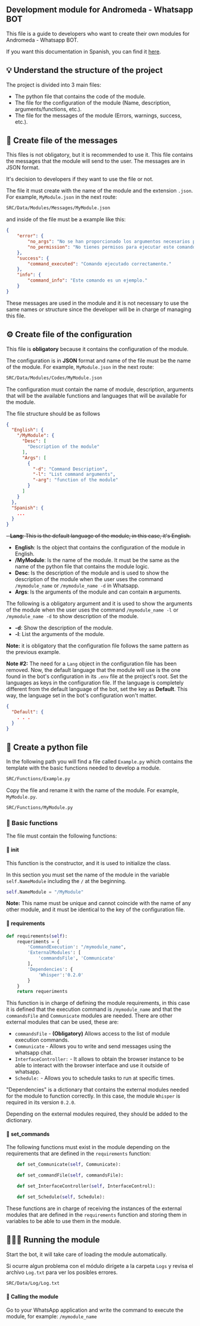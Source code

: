 ## Development module for Andromeda - Whatsapp BOT

This file is a guide to developers who want to create their own modules for Andromeda - Whatsapp BOT.

If you want this documentation in Spanish, you can find it [here](../Spanish/Development/Create.md).

## 💡 Understand the structure of the project

The project is divided into 3 main files:
- The python file that contains the code of the module.
- The file for the configuration of the module (Name, description, arguments/functions, etc.).
- The file for the messages of the module (Errors, warnings, success, etc.).

## 💬 Create file of the messages

This files is not obligatory, but it is recommended to use it. This file contains the messages that the module will send to the user. The messages are in JSON format.
<br>

It's decision to developers if they want to use the file or not.

The file it must create with the name of the module and the extension `.json`. For example, `MyModule.json` in the next route: 
```bash
SRC/Data/Modules/Messages/MyModule.json
```
and inside of the file must be a example like this:
```json
{
    "error": {
        "no_args": "No se han proporcionado los argumentos necesarios para ejecutar este comando.",
        "no_permission": "No tienes permisos para ejecutar este comando."
    },
    "success": {
        "command_executed": "Comando ejecutado correctamente."
    },
    "info": {
        "command_info": "Este comando es un ejemplo."
    }
}
```
These messages are used in the module and it is not necessary to use the same names or structure since the developer will be in charge of managing this file.

## ⚙️ Create file of the configuration

This file is **obligatory** because it contains the configuration of the module.

The configuration is in **JSON** format and name of the file must be the name of the module. For example, `MyModule.json` in the next route:
```bash
SRC/Data/Modules/Codes/MyModule.json
```

The configuration must contain the name of module, description, arguments that will be the available functions and languages that will be available for the module.

The file structure should be as follows
```json
{
  "English": {
    "/MyModule": {
      "Desc": [
        "Description of the module"
      ],
      "Args": [
        {
          "-d": "Command Description",
          "-l": "List command arguments",
          "-arg": "function of the module"
        }
      ]
    }
  },
  "Spanish": {
    ...
  }
}
```

~~- **Lang**: This is the default language of the module, in this case, it's English.~~

- **English**: Is the object that contains the configuration of the module in English.
- **/MyModule**: Is the name of the module. It must be the same as the name of the python file that contains the module logic.
- **Desc**: Is the description of the module and is used to show the description of the module when the user uses the command `/mymodule_name` or `/mymodule_name -d` in Whatsapp.
- **Args**: Is the arguments of the module and can contain **n** arguments.


The following is a obligatory argument and it is used to show the arguments of the module when the user uses the command `/mymodule_name -l` or `/mymodule_name -d` to show description of the module.
- **-d**: Show the description of the module.
- **-l**: List the arguments of the module.

**Note:** it is obligatory that the configuration file follows the same pattern as the previous example.

**Note #2:** The need for a `Lang` object in the configuration file has been removed. Now, the default language that the module will use is the one found in the bot's configuration in its `.env` file at the project's root.
Set the languages as keys in the configuration file. If the language is completely different from the default language of the bot, set the key as **Default**. This way, the language set in the bot's configuration won't matter.

```json
{
  "Default": {
    . . .
  }
}
```

## 🐍 Create a python file


In the following path you will find a file called `Example.py` which contains the template with the basic functions needed to develop a module.

```bash
SRC/Functions/Example.py
```

Copy the file and rename it with the name of the module. For example, `MyModule.py`.

```bash
SRC/Functions/MyModule.py
```

### 📝 Basic functions

The file must contain the following functions:

#### 📌 __init__

This function is the constructor, and it is used to initialize the class.

In this section you must set the name of the module in the variable `self.NameModule` including the `/` at the beginning.
```python
self.NameModule = "/MyModule"
```

**Note:** This name must be unique and cannot coincide with the name of any other module, and it must be identical to the key of the configuration file.
#### 📌 requirements

```python
def requirements(self):
    requeriments = {
        'CommandExecution': "/mymodule_name",
        'ExternalModules': [
            'commandsFile', 'Communicate'
        ],
        'Dependencies': {
            'Whisper':'0.2.0'
        }
    }
    return requeriments
```
This function is in charge of defining the module requirements, in this case it is defined that the execution command is `/mymodule_name` and that the `commandsFile` and `Communicate` modules are needed.
There are other external modules that can be used, these are:

- `commandsFile` - **(Obligatory)** Allows access to the list of module execution commands.
- `Communicate` - Allows you to write and send messages using the whatsapp chat.
- `InterfaceController:` - It allows to obtain the browser instance to be able to interact with the browser interface and use it outside of whatsapp.
- `Schedule:` - Allows you to schedule tasks to run at specific times.

"Dependencies" is a dictionary that contains the external modules needed for the module to function correctly. In this case, the module `Whisper` is required in its version `0.2.0`.

Depending on the external modules required, they should be added to the dictionary.

#### 📌 set_commands
The following functions must exist in the module depending on the requirements that are defined in the `requirements` function:

```python
    def set_Communicate(self, Communicate):

    def set_commandFile(self, commandsFile):

    def set_InterfaceController(self, InterfaceControl):

    def set_Schedule(self, Schedule):
```

These functions are in charge of receiving the instances of the external modules that are defined in the `requirements` function and storing them in variables to be able to use them in the module.

## 🏃🏽‍♂️ Running the module

Start the bot, it will take care of loading the module automatically.

Si ocurre algun problema con el módulo dirígete a la carpeta `Logs` y revisa el archivo `Log.txt` para ver los posibles errores.
```bash
SRC/Data/Log/Log.txt
```

#### 💬 Calling the module

Go to your WhatsApp application and write the command to execute the module, for example: `/mymodule_name`
